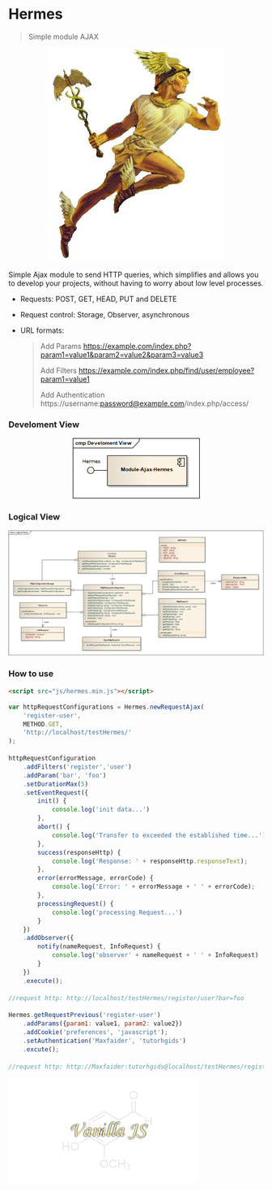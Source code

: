 # Hermes

> Simple module AJAX

<p align="center">
    <img src="docs/img/hermes.jpg" alt="Hermes-image" />
</p>

Simple Ajax module to send HTTP queries, which simplifies and allows you to develop your projects, without having to worry about low level processes.

- Requests: POST, GET, HEAD, PUT and DELETE

- Request control: Storage, Observer, asynchronous

- URL formats:
    >   Add Params
    >   https://example.com/index.php?param1=value1&param2=value2&param3=value3
    >
    >   Add Filters
    >   https://example.com/index.php/find/user/employee?param1=value1
    >
    >   Add Authentication
    >   https://username:password@example.com/index.php/access/

### Develoment View


<p align="center">
    <img src="docs/img/Develoment-View.png" alt="Develoment-View" />
</p>

### Logical View
![Logical-View](docs/img/Logical-View.png)

### How to use

```html
<script src="js/hermes.min.js"></script>
```

```js
var httpRequestConfigurations = Hermes.newRequestAjax(
    'register-user',
    METHOD.GET,
    'http://localhost/testHermes/'
);

httpRequestConfiguration
    .addFilters('register','user')
    .addParam('bar', 'foo')
    .setDurationMax(5)
    .setEventRequest({
        init() {
            console.log('init data...')
        },
        abort() {
            console.log('Transfer to exceeded the established time...');
        },
        success(responseHttp) {
            console.log('Response: ' + responseHttp.responseText);
        },
        error(errorMessage, errorCode) {
            console.log('Error: ' + errorMessage + ' ' + errorCode);
        },
        processingRequest() {
            console.log('processing Request...')
        }
    })
    .addObserver({
        notify(nameRequest, InfoRequest) {
            console.log('observer' + nameRequest + ' ' + InfoRequest)
        }
    })
    .execute();

//request http: http://localhost/testHermes/register/user?bar=foo

Hermes.getRequestPrevious('register-user')
    .addParams({param1: value1, param2: value2})
    .addCookie('preferences', 'javascript');
    .setAuthentication('Maxfaider', 'tutorhgids')
    .excute();

//request http: http://Maxfaider:tutorhgids@localhost/testHermes/register/user?bar=foo&param1=value1&param2=value2
```


![vanilla-js](docs/img/vanillajs.png)
